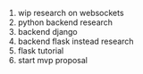 1. wip research on websockets
2. python backend research
3. backend django
4. backend flask instead research
5. flask tutorial
6. start mvp proposal

